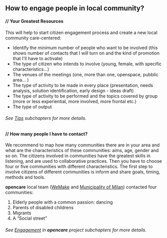 ## How to engage people in local community?

#### // Your Greatest Resources

This will help to start citizen engagement process and create a new local community care-centered:

- Identify the minimum number of people who want to be involved (this shows number of contacts that I will turn on and the kind of promotion that I'll have to activate)
- The type of citizen who intends to involve (young, female,  with specific characteristics...)
- The venues of the meetings (one, more than one, openspace, pubblic area... )
- The type of activity to be made in every place (presentation, needs analysis, solution identification, early design - ideas draft)
- The type of activity to be performed and the topics covered by group (more or less experiential, more involved, more frontal etc.)
- The type of output

###### See [Tips](general_notes.html) subchapters for more details.


#### // How many people I have to contact?

We recommend to map how many communities there are in your area and what are the characteristics of these communities: aims, age, gender and so on.
The citizens involved in communities have the greatest skills in listening, and are used to collaborative practices.
Then you have to choose four or five communities with different characteristics.
The first step to involve citizens of different communities is inform and share goals, timing, methods and tools.

**opencare** local team ([WeMake](wemake.cc) and [Municipality of Milan](www.comune.milano.it)) contacted four communities:

1. Elderly people with a common passion: dancing
2. Parents of disabled childrens
3. Migrants
4. A “Social street”

###### See [Engagement](engagement_in_opencare_project.html) in **opencare** project subchapters for more details.
